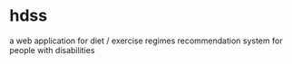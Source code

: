 # hdss
a web application for diet / exercise regimes recommendation system for people with disabilities
